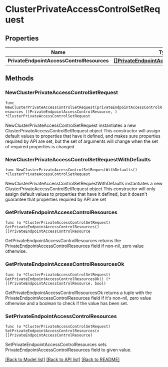 # ClusterPrivateAccessControlSetRequest

## Properties

Name | Type | Description | Notes
------------ | ------------- | ------------- | -------------
**PrivateEndpointAccessControlResources** | [**[]PrivateEndpointAccessControlResource**](PrivateEndpointAccessControlResource.md) |  | 

## Methods

### NewClusterPrivateAccessControlSetRequest

`func NewClusterPrivateAccessControlSetRequest(privateEndpointAccessControlResources []PrivateEndpointAccessControlResource, ) *ClusterPrivateAccessControlSetRequest`

NewClusterPrivateAccessControlSetRequest instantiates a new ClusterPrivateAccessControlSetRequest object
This constructor will assign default values to properties that have it defined,
and makes sure properties required by API are set, but the set of arguments
will change when the set of required properties is changed

### NewClusterPrivateAccessControlSetRequestWithDefaults

`func NewClusterPrivateAccessControlSetRequestWithDefaults() *ClusterPrivateAccessControlSetRequest`

NewClusterPrivateAccessControlSetRequestWithDefaults instantiates a new ClusterPrivateAccessControlSetRequest object
This constructor will only assign default values to properties that have it defined,
but it doesn't guarantee that properties required by API are set

### GetPrivateEndpointAccessControlResources

`func (o *ClusterPrivateAccessControlSetRequest) GetPrivateEndpointAccessControlResources() []PrivateEndpointAccessControlResource`

GetPrivateEndpointAccessControlResources returns the PrivateEndpointAccessControlResources field if non-nil, zero value otherwise.

### GetPrivateEndpointAccessControlResourcesOk

`func (o *ClusterPrivateAccessControlSetRequest) GetPrivateEndpointAccessControlResourcesOk() (*[]PrivateEndpointAccessControlResource, bool)`

GetPrivateEndpointAccessControlResourcesOk returns a tuple with the PrivateEndpointAccessControlResources field if it's non-nil, zero value otherwise
and a boolean to check if the value has been set.

### SetPrivateEndpointAccessControlResources

`func (o *ClusterPrivateAccessControlSetRequest) SetPrivateEndpointAccessControlResources(v []PrivateEndpointAccessControlResource)`

SetPrivateEndpointAccessControlResources sets PrivateEndpointAccessControlResources field to given value.



[[Back to Model list]](../README.md#documentation-for-models) [[Back to API list]](../README.md#documentation-for-api-endpoints) [[Back to README]](../README.md)


